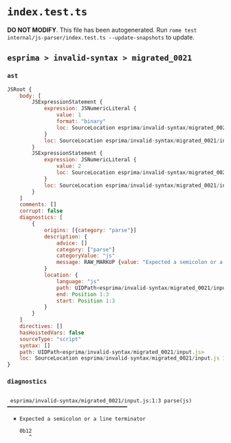 # `index.test.ts`

**DO NOT MODIFY**. This file has been autogenerated. Run `rome test internal/js-parser/index.test.ts --update-snapshots` to update.

## `esprima > invalid-syntax > migrated_0021`

### `ast`

```javascript
JSRoot {
	body: [
		JSExpressionStatement {
			expression: JSNumericLiteral {
				value: 1
				format: "binary"
				loc: SourceLocation esprima/invalid-syntax/migrated_0021/input.js 1:0-1:3
			}
			loc: SourceLocation esprima/invalid-syntax/migrated_0021/input.js 1:0-1:3
		}
		JSExpressionStatement {
			expression: JSNumericLiteral {
				value: 2
				loc: SourceLocation esprima/invalid-syntax/migrated_0021/input.js 1:3-1:4
			}
			loc: SourceLocation esprima/invalid-syntax/migrated_0021/input.js 1:3-1:4
		}
	]
	comments: []
	corrupt: false
	diagnostics: [
		{
			origins: [{category: "parse"}]
			description: {
				advice: []
				category: ["parse"]
				categoryValue: "js"
				message: RAW_MARKUP {value: "Expected a semicolon or a line terminator"}
			}
			location: {
				language: "js"
				path: UIDPath<esprima/invalid-syntax/migrated_0021/input.js>
				end: Position 1:3
				start: Position 1:3
			}
		}
	]
	directives: []
	hasHoistedVars: false
	sourceType: "script"
	syntax: []
	path: UIDPath<esprima/invalid-syntax/migrated_0021/input.js>
	loc: SourceLocation esprima/invalid-syntax/migrated_0021/input.js 1:0-2:0
}
```

### `diagnostics`

```

 esprima/invalid-syntax/migrated_0021/input.js:1:3 parse(js) ━━━━━━━━━━━━━━━━━━━━━━━━━━━━━━━━━━━━━━━

  ✖ Expected a semicolon or a line terminator

    0b12
       ^


```

